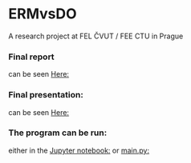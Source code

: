# ERMvsDO
A research project at FEL ČVUT / FEE CTU in Prague

### Final report 
can be seen [Here:](https://github.com/grifun/ERMvsDO/report.pdf)

### Final presentation:
can be seen [Here:](https://grifun.github.io/ERMvsDO/)

### The program can be run:
either in the [Jupyter notebook:](https://github.com/grifun/ERMvsDO/notebook.ipynb)
or [main.py:](https://github.com/grifun/ERMvsDO/main.py)

